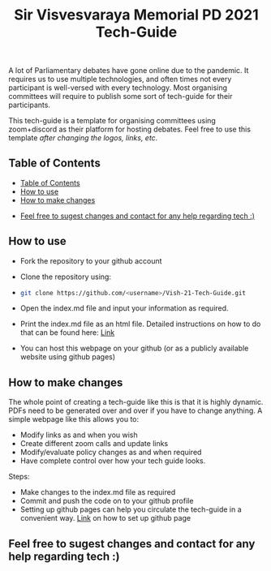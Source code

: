 <h1 align="center"> Sir Visvesvaraya Memorial PD 2021 Tech-Guide </h1> <br>
<p>
  A lot of Parliamentary debates have gone online due to the pandemic. It requires us to use multiple technologies, and often times not every participant is well-versed with every technology. Most organising committees will require to publish some sort of tech-guide for their participants. 

  This tech-guide is a template for organising committees using zoom+discord as their platform for hosting debates. Feel free to use this template *after changing the logos, links, etc.*

</p>


<!-- START doctoc generated TOC please keep comment here to allow auto update -->
<!-- DON'T EDIT THIS SECTION, INSTEAD RE-RUN doctoc TO UPDATE -->
## Table of Contents
- [Table of Contents](#table-of-contents)
- [How to use](#how-to-use)
- [How to make changes](#how-to-make-changes)
- [<p>Feel free to sugest changes and contact for any help regarding tech :)</p>](#feel-free-to-sugest-changes-and-contact-for-any-help-regarding-tech-)

## How to use
* Fork the repository to your github account
* Clone the repository using:
  
* 
  ``` bash
  git clone https://github.com/<username>/Vish-21-Tech-Guide.git
  ```

* Open the index.md file and input your information as required.
  
* Print the index.md file as an html file. Detailed instructions on how to do that can be found here: <a href="https://adamtheautomator.com/convert-markdown-to-html/#:~:text=To%20convert%20Markdown%20to%20HTML%20using%20Typora%2C%20click%20File%20%E2%80%94%3E,file%20in%20your%20preferred%20location.&text=The%20image%20below%20shows%20that%20the%20HTML%20output%20looks%20exactly,Markdown%20is%20displayed%20inside%20Typora.">Link</a>
  
* You can host this webpage on your github (or as a publicly available website using github pages)
  
## How to make changes

The whole point of creating a tech-guide like this is that it is highly dynamic. PDFs need to be generated over and over if you have to change anything. A simple webpage like this allows you to:
* Modify links as and when you wish
* Create different zoom calls and update links
* Modify/evaluate policy changes as and when required
* Have complete control over how your tech guide looks.

Steps:
* Make changes to the index.md file as required
* Commit and push the code on to your github profile
* Setting up github pages can help you circulate the tech-guide in a convenient way. <a href="https://guides.github.com/features/pages/">Link</a> on how to set up github page

## <p>Feel free to sugest changes and contact for any help regarding tech :)</p>

<!-- END doctoc generated TOC please keep comment here to allow auto update -->


